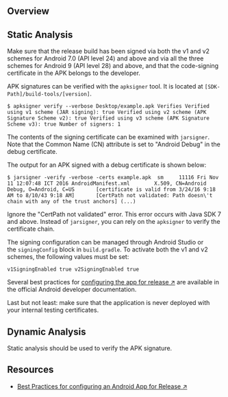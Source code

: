 ## Overview

## Static Analysis

Make sure that the release build has been signed via both the v1 and v2 schemes for Android 7.0 (API level 24) and above and via all the three schemes for Android 9 (API level 28) and above, and that the code-signing certificate in the APK belongs to the developer.

APK signatures can be verified with the `apksigner` tool. It is located at `[SDK-Path]/build-tools/[version]`.

`$ apksigner verify --verbose Desktop/example.apk Verifies Verified using v1 scheme (JAR signing): true Verified using v2 scheme (APK Signature Scheme v2): true Verified using v3 scheme (APK Signature Scheme v3): true Number of signers: 1`

The contents of the signing certificate can be examined with `jarsigner`. Note that the Common Name (CN) attribute is set to "Android Debug" in the debug certificate.

The output for an APK signed with a debug certificate is shown below:

`$ jarsigner -verify -verbose -certs example.apk  sm     11116 Fri Nov 11 12:07:48 ICT 2016 AndroidManifest.xml        X.509, CN=Android Debug, O=Android, C=US       [certificate is valid from 3/24/16 9:18 AM to 8/10/43 9:18 AM]       [CertPath not validated: Path doesn\'t chain with any of the trust anchors] (...)`

Ignore the "CertPath not validated" error. This error occurs with Java SDK 7 and above. Instead of `jarsigner`, you can rely on the `apksigner` to verify the certificate chain.

The signing configuration can be managed through Android Studio or the `signingConfig` block in `build.gradle`. To activate both the v1 and v2 schemes, the following values must be set:

`v1SigningEnabled true v2SigningEnabled true`

Several best practices for [configuring the app for release ↗](https://developer.android.com/tools/publishing/preparing.html#publishing-configure "Best Practices for configuring an Android App for Release") are available in the official Android developer documentation.

Last but not least: make sure that the application is never deployed with your internal testing certificates.

## Dynamic Analysis

Static analysis should be used to verify the APK signature.

## Resources

- [Best Practices for configuring an Android App for Release ↗](https://developer.android.com/tools/publishing/preparing.html#publishing-configure "Best Practices for configuring an Android App for Release")